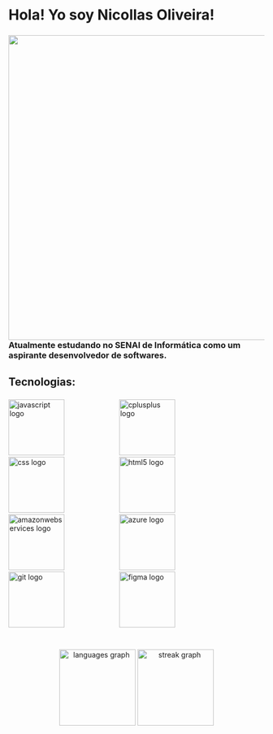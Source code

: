 <h1 align="left">Hola! Yo soy Nicollas Oliveira!</h1>

###

<img align="right" height="600" src="https://image2url.com/images/1759177764571-0ff9f0a9-aecc-4056-83aa-cf73a8ad4cde.jpg"  />

###

<h3 align="left">Atualmente estudando no SENAI de Informática como um aspirante desenvolvedor de softwares.</h3>

###

<h2 align="left">Tecnologias:</h2>

###

<div align="left">
  <img src="https://cdn.jsdelivr.net/gh/devicons/devicon/icons/javascript/javascript-original.svg" height="110" alt="javascript logo"  />
  <img width="100" />
  <img src="https://cdn.jsdelivr.net/gh/devicons/devicon/icons/cplusplus/cplusplus-original.svg" height="110" alt="cplusplus logo"  />
  <img width="100" />
  <img src="https://cdn.jsdelivr.net/gh/devicons/devicon/icons/css3/css3-original.svg" height="110" alt="css logo"  />
  <img width="100" />
  <img src="https://cdn.jsdelivr.net/gh/devicons/devicon/icons/html5/html5-original.svg" height="110" alt="html5 logo"  />
  <img width="100" />
  <img src="https://cdn.jsdelivr.net/gh/devicons/devicon/icons/amazonwebservices/amazonwebservices-line-wordmark.svg" height="110" alt="amazonwebservices logo"  />
  <img width="100" />
  <img src="https://cdn.jsdelivr.net/gh/devicons/devicon/icons/azure/azure-original.svg" height="110" alt="azure logo"  />
  <img width="100" />
  <img src="https://cdn.jsdelivr.net/gh/devicons/devicon/icons/git/git-original.svg" height="110" alt="git logo"  />
  <img width="100" />
  <img src="https://cdn.jsdelivr.net/gh/devicons/devicon/icons/figma/figma-original.svg" height="110" alt="figma logo"  />
</div>

###

<br clear="both">

<div align="center">
  <img src="https://github-readme-stats.vercel.app/api/top-langs?username=nicollasOR&locale=en&hide_title=false&layout=compact&card_width=320&langs_count=5&theme=dracula&hide_border=false&order=2" height="150" alt="languages graph"  />
  <img src="https://streak-stats.demolab.com?user=nicollasOR&locale=en&mode=daily&theme=dracula&hide_border=false&border_radius=5&order=3" height="150" alt="streak graph"  />
</div>

###
